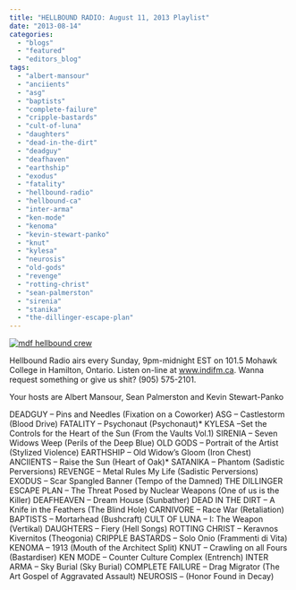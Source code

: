 ```yaml
---
title: "HELLBOUND RADIO: August 11, 2013 Playlist"
date: "2013-08-14"
categories: 
  - "blogs"
  - "featured"
  - "editors_blog"
tags: 
  - "albert-mansour"
  - "anciients"
  - "asg"
  - "baptists"
  - "complete-failure"
  - "cripple-bastards"
  - "cult-of-luna"
  - "daughters"
  - "dead-in-the-dirt"
  - "deadguy"
  - "deafhaven"
  - "earthship"
  - "exodus"
  - "fatality"
  - "hellbound-radio"
  - "hellbound-ca"
  - "inter-arma"
  - "ken-mode"
  - "kenoma"
  - "kevin-stewart-panko"
  - "knut"
  - "kylesa"
  - "neurosis"
  - "old-gods"
  - "revenge"
  - "rotting-christ"
  - "sean-palmerston"
  - "sirenia"
  - "stanika"
  - "the-dillinger-escape-plan"
---
```


[![mdf hellbound crew](http://www.hellbound.ca/wp-content/uploads/2010/06/mdf-hellbound-crew.jpg)](http://www.hellbound.ca/wp-content/uploads/2010/06/mdf-hellbound-crew.jpg)

Hellbound Radio airs every Sunday, 9pm-midnight EST on 101.5 Mohawk College in Hamilton, Ontario. Listen on-line at www.indifm.ca. Wanna request something or give us shit? (905) 575-2101.

Your hosts are Albert Mansour, Sean Palmerston and Kevin Stewart-Panko

DEADGUY – Pins and Needles (Fixation on a Coworker) ASG – Castlestorm (Blood Drive) FATALITY – Psychonaut (Psychonaut)\* KYLESA –Set the Controls for the Heart of the Sun (From the Vaults Vol.1) SIRENIA – Seven Widows Weep (Perils of the Deep Blue) OLD GODS – Portrait of the Artist (Stylized Violence) EARTHSHIP – Old Widow’s Gloom (Iron Chest) ANCIIENTS – Raise the Sun (Heart of Oak)\* SATANIKA – Phantom (Sadistic Perversions) REVENGE – Metal Rules My Life (Sadistic Perversions) EXODUS – Scar Spangled Banner (Tempo of the Damned) THE DILLINGER ESCAPE PLAN – The Threat Posed by Nuclear Weapons (One of us is the Killer) DEAFHEAVEN – Dream House (Sunbather) DEAD IN THE DIRT – A Knife in the Feathers (The Blind Hole) CARNIVORE – Race War (Retaliation) BAPTISTS – Mortarhead (Bushcraft) CULT OF LUNA – I: The Weapon (Vertikal) DAUGHTERS – Fiery (Hell Songs) ROTTING CHRIST – Keravnos Kivernitos (Theogonia) CRIPPLE BASTARDS – Solo Onio (Frammenti di Vita) KENOMA – 1913 (Mouth of the Architect Split) KNUT – Crawling on all Fours (Bastardiser) KEN MODE – Counter Culture Complex (Entrench) INTER ARMA – Sky Burial (Sky Burial) COMPLETE FAILURE – Drag Migrator (The Art Gospel of Aggravated Assault) NEUROSIS – (Honor Found in Decay)
